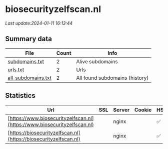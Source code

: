 # biosecurityzelfscan.nl
*Last update:2024-01-11 16:13:44*
## Summary data
| File       | Count | Info |
|------------|-------|------|
|[subdomains.txt](/data/biosecurityzelfscan/subdomains.txt)|2|Alive subdomains|
|[urls.txt](/data/biosecurityzelfscan/urls.txt)|2|Urls|
|[all_subdomains.txt](/data/biosecurityzelfscan/all_subdomains.txt)|2|All found subdomains (history)|
## Statistics
| Url | SSL | Server | Cookie | HSTS | CSP | XFO | XXP | RP | Tech |
|------------|-------|------|------|------|------|------|------|------|------|
|[https://www.biosecurityzelfscan.nl](https://www.biosecurityzelfscan.nl)| |nginx| |:white_check_mark: | | | |:white_check_mark: |Nginx|
|[https://biosecurityzelfscan.nl](https://biosecurityzelfscan.nl)| |nginx| |:white_check_mark: | | | |:white_check_mark: |HSTS Nginx|